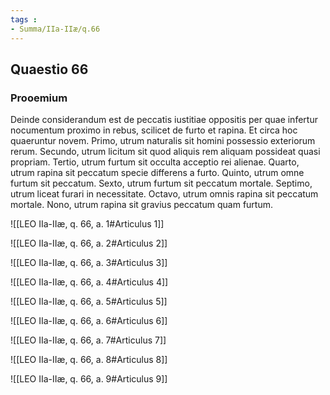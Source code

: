 ```yaml
---
tags : 
- Summa/IIa-IIæ/q.66
---
```


## Quaestio 66

### Prooemium

Deinde considerandum est de peccatis iustitiae oppositis per quae infertur nocumentum proximo in rebus, scilicet de furto et rapina. Et circa hoc quaeruntur novem. Primo, utrum naturalis sit homini possessio exteriorum rerum. Secundo, utrum licitum sit quod aliquis rem aliquam possideat quasi propriam. Tertio, utrum furtum sit occulta acceptio rei alienae. Quarto, utrum rapina sit peccatum specie differens a furto. Quinto, utrum omne furtum sit peccatum. Sexto, utrum furtum sit peccatum mortale. Septimo, utrum liceat furari in necessitate. Octavo, utrum omnis rapina sit peccatum mortale. Nono, utrum rapina sit gravius peccatum quam furtum.

![[LEO IIa-IIæ, q. 66, a. 1#Articulus 1]]

![[LEO IIa-IIæ, q. 66, a. 2#Articulus 2]]

![[LEO IIa-IIæ, q. 66, a. 3#Articulus 3]]

![[LEO IIa-IIæ, q. 66, a. 4#Articulus 4]]

![[LEO IIa-IIæ, q. 66, a. 5#Articulus 5]]

![[LEO IIa-IIæ, q. 66, a. 6#Articulus 6]]

![[LEO IIa-IIæ, q. 66, a. 7#Articulus 7]]

![[LEO IIa-IIæ, q. 66, a. 8#Articulus 8]]

![[LEO IIa-IIæ, q. 66, a. 9#Articulus 9]]

